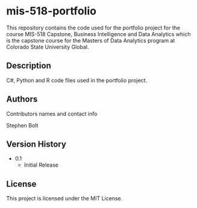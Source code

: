 # mis-518-portfolio

This repository contains the code used for the portfolio project for the course MIS-518 Capstone, 
Business Intelligence and Data Analytics which is the capstone course for the Masters of Data Analytics
program at Colorado State University Global.

## Description

C#, Python and R code files used in the portfolio project.

## Authors

Contributors names and contact info

Stephen Bolt

## Version History

* 0.1
    * Initial Release

## License

This project is licensed under the MIT License.

